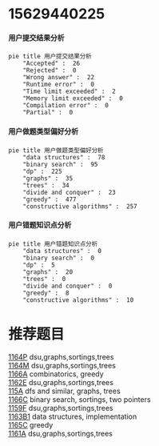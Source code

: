 # 15629440225

<!-- tabs:start -->



#### **用户提交结果分析**

```mermaid
pie title 用户提交结果分析
    "Accepted" :  26
    "Rejected" :  0
    "Wrong answer" :  22
    "Runtime error" :  0
    "Time limit exceeded" :  2
    "Memory limit exceeded" :  0
    "Compilation error" :  0
    "Partial" :  0
```

#### **用户做题类型偏好分析**

```mermaid
pie title 用户做题类型偏好分析
    "data structures" :  78
    "binary search" :  95
    "dp" :  225
    "graphs" :  35
    "trees" :  34
    "divide and conquer" :  23
    "greedy" :  477
    "constructive algorithms" :  257
```
#### **用户错题知识点分析**

```mermaid
pie title 用户错题知识点分析
    "data structures" :  0
    "binary search" :  0
    "dp" :  5
    "graphs" :  20
    "trees" :  0
    "divide and conquer" :  0
    "greedy" :  8
    "constructive algorithms" :  10
```



<!-- tabs:end -->
# 推荐题目
[1164P](https://codeforces.com/contest/1164/problem/P)		dsu,graphs,sortings,trees		  
[1164M](https://codeforces.com/contest/1164/problem/M)		dsu,graphs,sortings,trees		  
[1166A](https://codeforces.com/contest/1166/problem/A)		combinatorics,
                        greedy		  
[1162E](https://codeforces.com/contest/1162/problem/E)		dsu,graphs,sortings,trees		  
[115A](https://codeforces.com/contest/115/problem/A)		dfs and similar,
                        graphs,
                        trees		  
[1166C](https://codeforces.com/contest/1166/problem/C)		binary search,
                        sortings,
                        two pointers		  
[1159F](https://codeforces.com/contest/1159/problem/F)		dsu,graphs,sortings,trees		  
[1163B1](https://codeforces.com/contest/1163B/problem/1)		data structures,
                        implementation		  
[1165C](https://codeforces.com/contest/1165/problem/C)		greedy		  
[1161A](https://codeforces.com/contest/1161/problem/A)		dsu,graphs,sortings,trees		  
